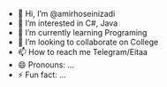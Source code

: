 - 👋 Hi, I’m @amirhoseinizadi
- 👀 I’m interested in C#, Java
- 🌱 I’m currently learning Programing
- 💞️ I’m looking to collaborate on College
- 📫 How to reach me Telegram/Eitaa
- 😄 Pronouns: ...
- ⚡ Fun fact: ...

<!---
amirhoseinizadi/amirhoseinizadi is a ✨ special ✨ repository because its `README.md` (this file) appears on your GitHub profile.
You can click the Preview link to take a look at your changes.
--->
